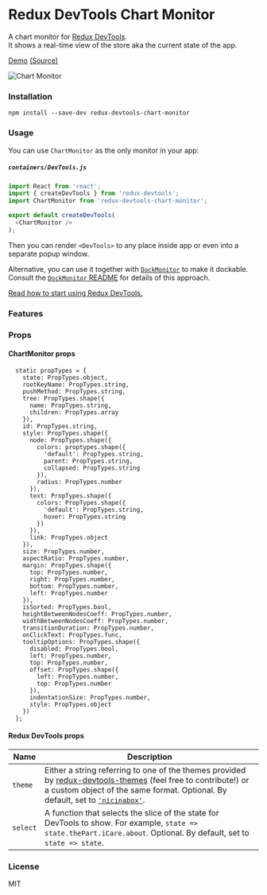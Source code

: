 Redux DevTools Chart Monitor
=========================

A chart monitor for [Redux DevTools](https://github.com/gaearon/redux-devtools).  
It shows a real-time view of the store aka the current state of the app.

[Demo](http://romseguy.github.io/redux-store-visualizer/) [(Source)](https://github.com/romseguy/redux-store-visualizer)

![Chart Monitor](https://camo.githubusercontent.com/19aebaeba929e97f97225115c49dc994299cb76e/687474703a2f2f692e696d6775722e636f6d2f4d53677655366c2e676966)

### Installation

```
npm install --save-dev redux-devtools-chart-monitor
```

### Usage

You can use `ChartMonitor` as the only monitor in your app:

##### `containers/DevTools.js`

```js
import React from 'react';
import { createDevTools } from 'redux-devtools';
import ChartMonitor from 'redux-devtools-chart-monitor';

export default createDevTools(
  <ChartMonitor />
);
```

Then you can render `<DevTools>` to any place inside app or even into a separate popup window.

Alternative, you can use it together with [`DockMonitor`](https://github.com/gaearon/redux-devtools-dock-monitor) to make it dockable.  
Consult the [`DockMonitor` README](https://github.com/gaearon/redux-devtools-dock-monitor) for details of this approach.

[Read how to start using Redux DevTools.](https://github.com/gaearon/redux-devtools)

### Features

### Props

#### ChartMonitor props

```
  static propTypes = {
    state: PropTypes.object,
    rootKeyName: PropTypes.string,
    pushMethod: PropTypes.string,
    tree: PropTypes.shape({
      name: PropTypes.string,
      children: PropTypes.array
    }),
    id: PropTypes.string,
    style: PropTypes.shape({
      node: PropTypes.shape({
        colors: proptypes.shape({
          'default': PropTypes.string,
          parent: PropTypes.string,
          collapsed: PropTypes.string
        }),
        radius: PropTypes.number
      }),
      text: PropTypes.shape({
        colors: PropTypes.shape({
          'default': PropTypes.string,
          hover: PropTypes.string
        })
      }),
      link: PropTypes.object
    }),
    size: PropTypes.number,
    aspectRatio: PropTypes.number,
    margin: PropTypes.shape({
      top: PropTypes.number,
      right: PropTypes.number,
      bottom: PropTypes.number,
      left: PropTypes.number
    }),
    isSorted: PropTypes.bool,
    heightBetweenNodesCoeff: PropTypes.number,
    widthBetweenNodesCoeff: PropTypes.number,
    transitionDuration: PropTypes.number,
    onClickText: PropTypes.func,
    tooltipOptions: PropTypes.shape({
      disabled: PropTypes.bool,
      left: PropTypes.number,
      top: PropTypes.number,
      offset: PropTypes.shape({
        left: PropTypes.number,
        top: PropTypes.number
      }),
      indentationSize: PropTypes.number,
      style: PropTypes.object
    })
  };
```

#### Redux DevTools props

Name                  | Description
-------------         | -------------
`theme`               | Either a string referring to one of the themes provided by [redux-devtools-themes](https://github.com/gaearon/redux-devtools-themes) (feel free to contribute!) or a custom object of the same format. Optional. By default, set to [`'nicinabox'`](https://github.com/gaearon/redux-devtools-themes/blob/master/src/nicinabox.js).
`select`              | A function that selects the slice of the state for DevTools to show. For example, `state => state.thePart.iCare.about`. Optional. By default, set to `state => state`.

### License

MIT

